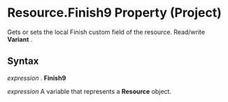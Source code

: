 
# Resource.Finish9 Property (Project)

Gets or sets the local Finish custom field of the resource. Read/write  **Variant** .


## Syntax

 _expression_ . **Finish9**

 _expression_ A variable that represents a **Resource** object.

